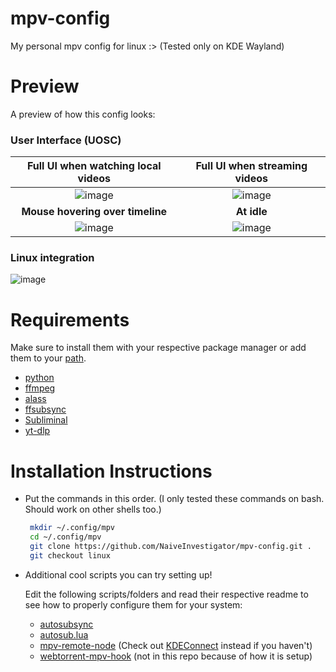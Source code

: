 # mpv-config
My personal mpv config for linux :> (Tested only on KDE Wayland)

# Preview
A preview of how this config looks:
### User Interface (UOSC)
| **Full UI when watching local videos** | **Full UI when streaming videos** |
| :-: | :-: |
| ![image](https://user-images.githubusercontent.com/72654596/219562727-ed56a3d9-898b-4160-b2e0-61a7ea59965a.png) | ![image](https://user-images.githubusercontent.com/72654596/223330203-b9263b59-8af2-4bd2-933c-085faba5faa2.png)   |
| **Mouse hovering over timeline** | **At idle** |
| ![image](https://user-images.githubusercontent.com/72654596/219563959-ac3dc446-4a44-4dbe-9d4b-2687c82ff391.png) | ![image](https://github.com/NaiveInvestigator/mpv-config/assets/72654596/c17662a0-0bf1-48b7-bc65-a25a92c752dc)    |
### Linux integration
![image](https://github.com/NaiveInvestigator/mpv-config/assets/72654596/270afa3a-6b82-4537-94ed-7bed8c626b93)

# Requirements
Make sure to install them with your respective package manager or add them to your [path](https://www.howtogeek.com/658904/how-to-add-a-directory-to-your-path-in-linux).
* [python](https://www.python.org/downloads)
* [ffmpeg](https://ffmpeg.org)
* [alass](https://github.com/kaegi/alass)
* [ffsubsync](https://github.com/smacke/ffsubsync)
* [Subliminal](https://github.com/Diaoul/subliminal)
* [yt-dlp](https://github.com/yt-dlp/yt-dlp)
# Installation Instructions

*  Put the commands in this order. (I only tested these commands on bash. Should work on other shells too.)
   ```sh
    mkdir ~/.config/mpv
    cd ~/.config/mpv
    git clone https://github.com/NaiveInvestigator/mpv-config.git .
    git checkout linux
    ```
* Additional cool scripts you can try setting up! 

  Edit the following scripts/folders and read their respective readme to see how to properly configure them for your system:
  * [autosubsync](https://github.com/joaquintorres/autosubsync-mpv)
  * [autosub.lua](https://github.com/davidde/mpv-autosub)
  * [mpv-remote-node](https://github.com/husudosu/mpv-remote-node) (Check out [KDEConnect](https://kdeconnect.kde.org) instead if you haven't)
  * [webtorrent-mpv-hook](https://github.com/mrxdst/webtorrent-mpv-hook) (not in this repo because of how it is setup)
